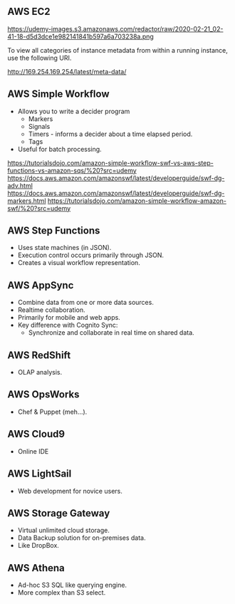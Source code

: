 ## AWS EC2

https://udemy-images.s3.amazonaws.com/redactor/raw/2020-02-21_02-41-18-d5d3dce1e982141841b597a6a703238a.png

To view all categories of instance metadata from within a running instance, use the following URI.

http://169.254.169.254/latest/meta-data/

## AWS Simple Workflow

- Allows you to write a decider program
  - Markers
  - Signals
  - Timers - informs a decider about a time elapsed period.
  - Tags
- Useful for batch processing.

https://tutorialsdojo.com/amazon-simple-workflow-swf-vs-aws-step-functions-vs-amazon-sqs/%20?src=udemy
https://docs.aws.amazon.com/amazonswf/latest/developerguide/swf-dg-adv.html
https://docs.aws.amazon.com/amazonswf/latest/developerguide/swf-dg-markers.html
https://tutorialsdojo.com/amazon-simple-workflow-amazon-swf/%20?src=udemy

## AWS Step Functions

- Uses state machines (in JSON).
- Execution control occurs primarily through JSON.
- Creates a visual workflow representation.

## AWS AppSync

- Combine data from one or more data sources.
- Realtime collaboration.
- Primarily for mobile and web apps.
- Key difference with Cognito Sync:
  - Synchronize and collaborate in real time on shared data.

## AWS RedShift

- OLAP analysis.

## AWS OpsWorks

- Chef & Puppet (meh...).

## AWS Cloud9

- Online IDE

## AWS LightSail

- Web development for novice users.

## AWS Storage Gateway

- Virtual unlimited cloud storage.
- Data Backup solution for on-premises data.
- Like DropBox.

## AWS Athena

- Ad-hoc S3 SQL like querying engine.
- More complex than S3 select.
